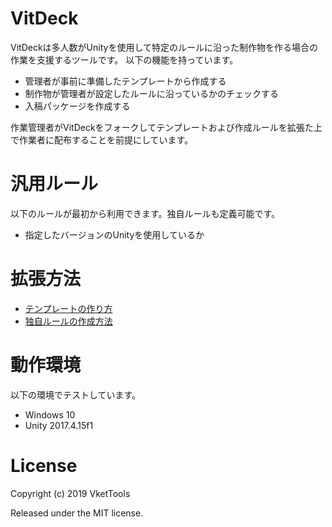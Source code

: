 # VitDeck
VitDeckは多人数がUnityを使用して特定のルールに沿った制作物を作る場合の作業を支援するツールです。
以下の機能を持っています。
- 管理者が事前に準備したテンプレートから作成する
- 制作物が管理者が設定したルールに沿っているかのチェックする
- 入稿パッケージを作成する

作業管理者がVitDeckをフォークしてテンプレートおよび作成ルールを拡張た上で作業者に配布することを前提にしています。

# 汎用ルール
以下のルールが最初から利用できます。独自ルールも定義可能です。
- 指定したバージョンのUnityを使用しているか

# 拡張方法
- [テンプレートの作り方](https://github.com/vkettools/VitDeck/wiki/MakingTemplate)
- [独自ルールの作成方法](https://github.com/vkettools/VitDeck/wiki/MakingRuleSet)

# 動作環境
以下の環境でテストしています。
- Windows 10
- Unity 2017.4.15f1

# License
Copyright (c) 2019 VketTools

Released under the MIT license.
